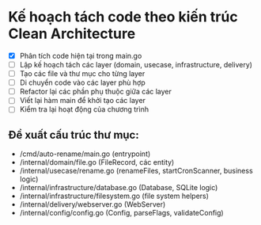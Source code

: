 # Kế hoạch tách code theo kiến trúc Clean Architecture

- [x] Phân tích code hiện tại trong main.go
- [ ] Lập kế hoạch tách các layer (domain, usecase, infrastructure, delivery)
- [ ] Tạo các file và thư mục cho từng layer
- [ ] Di chuyển code vào các layer phù hợp
- [ ] Refactor lại các phần phụ thuộc giữa các layer
- [ ] Viết lại hàm main để khởi tạo các layer
- [ ] Kiểm tra lại hoạt động của chương trình

## Đề xuất cấu trúc thư mục:
- /cmd/auto-rename/main.go (entrypoint)
- /internal/domain/file.go (FileRecord, các entity)
- /internal/usecase/rename.go (renameFiles, startCronScanner, business logic)
- /internal/infrastructure/database.go (Database, SQLite logic)
- /internal/infrastructure/filesystem.go (file system helpers)
- /internal/delivery/webserver.go (WebServer)
- /internal/config/config.go (Config, parseFlags, validateConfig)

